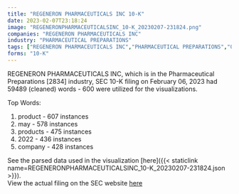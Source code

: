 ```yaml
---
title: "REGENERON PHARMACEUTICALS INC 10-K"
date: 2023-02-07T23:18:24
image: "REGENERONPHARMACEUTICALSINC_10-K_20230207-231824.png"
companies: "REGENERON PHARMACEUTICALS INC"
industry: "PHARMACEUTICAL PREPARATIONS"
tags: ["REGENERON PHARMACEUTICALS INC","PHARMACEUTICAL PREPARATIONS","02-06-2023","10-K"]
forms: "10-K"
---
```

REGENERON PHARMACEUTICALS INC, which is in the Pharmaceutical Preparations [2834] industry, SEC 10-K filing on February 06, 2023 had 59489 (cleaned) words - 600 were utilized for the visualizations.

Top Words:
1. product - 607 instances
2. may - 578 instances
3. products - 475 instances
4. 2022 - 436 instances
5. company - 428 instances


See the parsed data used in the visualization [here]({{< staticlink name=REGENERONPHARMACEUTICALSINC_10-K_20230207-231824.json >}}).  
View the actual filing on the SEC website [here](https://www.sec.gov/Archives/edgar/data/872589/0001804220-23-000008.txt)